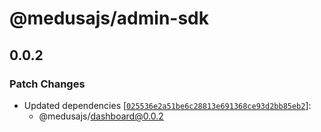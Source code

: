 # @medusajs/admin-sdk

## 0.0.2

### Patch Changes

- Updated dependencies [[`025536e2a51be6c28813e691368ce93d2bb85eb2`](https://github.com/medusajs/medusa/commit/025536e2a51be6c28813e691368ce93d2bb85eb2)]:
  - @medusajs/dashboard@0.0.2
